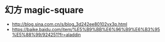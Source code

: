 
# 幻方 magic-square

- http://blog.sina.com.cn/s/blog_3d242ee80102vx3p.html
- https://baike.baidu.com/item/%E5%B9%BB%E6%96%B9%E6%B3%95%E5%88%99/924251?fr=aladdin
